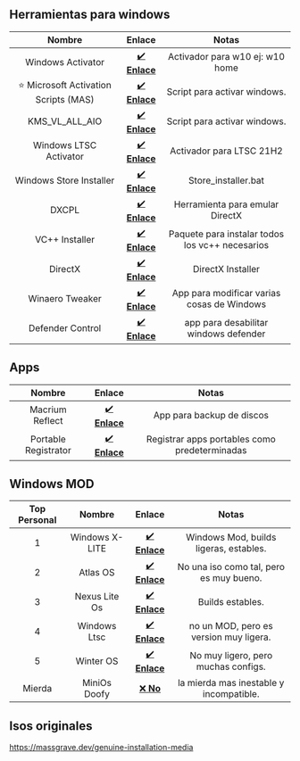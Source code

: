 ## Herramientas para windows
| Nombre | Enlace | Notas |
| :-: | :-: | :-: |
| Windows Activator | [✔️ **Enlace**](https://pastebin.com/BWFT1qKB) | Activador para w10 ej: w10 home | 
| ⭐ Microsoft Activation Scripts (MAS) | [✔️ **Enlace**](https://github.com/massgravel/Microsoft-Activation-Scripts) | Script para activar windows. |
| KMS_VL_ALL_AIO | [✔️ **Enlace**](https://github.com/abbodi1406/KMS_VL_ALL_AIO) | Script para activar windows. |
| Windows LTSC Activator | [✔️ **Enlace**](https://www.mediafire.com/file/o99ssa09w8o85mg/LTSC.zip/file) | Activador para LTSC 21H2 |
| Windows Store Installer | [✔️ **Enlace**](https://www.mediafire.com/file/8gorwha91g0dfmo/Store_Installer.zip/file) | Store_installer.bat 
| DXCPL | [✔️ **Enlace**](https://www.mediafire.com/file/xtki8isne874lv6/dxcpl.exe/file) | Herramienta para emular DirectX
| VC++ Installer | [✔️ **Enlace**](https://www.techpowerup.com/download/visual-c-redistributable-runtime-package-all-in-one/) | Paquete para instalar todos los vc++ necesarios
| DirectX | [✔️ **Enlace**](https://www.microsoft.com/en-us/download/details.aspx?id=35) | DirectX Installer 
| Winaero Tweaker | [✔️ **Enlace**](https://winaerotweaker.com/) | App para modificar varias cosas de Windows
| Defender Control  | [✔️ **Enlace**](https://www.sordum.org/9480/defender-control-v2-1/) | app para desabilitar windows defender

## Apps 
| Nombre | Enlace | Notas |
| :-: | :-: | :-: |
| Macrium Reflect | [✔️ **Enlace**](https://www.macrium.com/reflectfree) | App para backup de discos
| Portable Registrator | [✔️ **Enlace**](https://github.com/SiL3NC3/PortableRegistrator) | Registrar apps portables como predeterminadas

## Windows MOD
| Top Personal | Nombre | Enlace | Notas |
| :-: | :-: | :-: | :-: |
| 1 |  Windows X-LITE | [✔️ **Enlace**](https://windowsxlite.com/) | Windows Mod, builds ligeras, estables.
| 2 |  Atlas OS | [✔️ **Enlace**](https://atlasos.net/) | No una iso como tal, pero es muy bueno.
| 3 | Nexus Lite Os | [✔️ **Enlace**](https://nexusliteos.blogspot.com/) | Builds estables.
| 4 | Windows Ltsc | [✔️ **Enlace**](https://software-download.microsoft.com/download/sg/444969d5-f34g-4e03-ac9d-1f9786c69161/19044.1288.211006-0501.21h2_release_svc_refresh_CLIENT_LTSC_EVAL_x64FRE_es-es.iso) | no un MOD, pero es version muy ligera.
| 5 | Winter OS | [✔️ **Enlace**](https://www.youtube.com/watch?v=Njudr5fKpDU) | No muy ligero, pero muchas configs.
| Mierda | MiniOs Doofy | [❌ **No**](https://github.com/lolminiyt/UPDT/blob/main/tools/windows.md) | la mierda mas inestable y incompatible.

## Isos originales

https://massgrave.dev/genuine-installation-media
